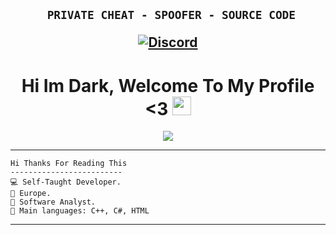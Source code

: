 <h2 align="center">
  
```sh-session
  PRIVATE CHEAT - SPOOFER - SOURCE CODE 
```

<p align="center">
    <a href="https://discord.com/users/743366901144748053">
      <img alt="Discord" src="https://img.shields.io/badge/Discord-5mzer0-7289DA?style=for-the-badge&logo=discord&logoColor=7289DA&logoWidth=10&labelColor=000'"></a>
    </a>
</p>

<h1 align="center">
Hi Im Dark, Welcome To My Profile <3
  <img src="https://media.giphy.com/media/hvRJCLFzcasrR4ia7z/giphy.gif" width="30"></h1>
  <p align="center">
  <a href="https://github.com/DenverCoder1/readme-typing-svg"><img src="https://readme-typing-svg.herokuapp.com?lines=Private+Cheat+/+Spoofer+/+Source Code&center=true&width=380&height=45"></a>
</p>
<hr>

```
Hi Thanks For Reading This
-------------------------
💻 Self-Taught Developer.
🏴 Europe.
📝 Software Analyst.
🌟 Main languages: C++, C#, HTML
```
<hr>
